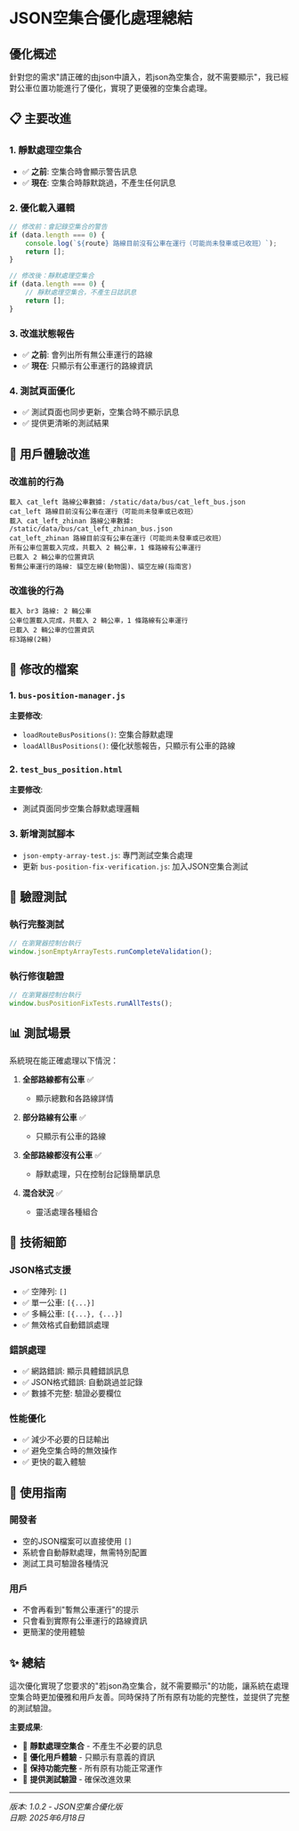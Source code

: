 # JSON空集合優化處理總結

## 優化概述

針對您的需求"請正確的由json中讀入，若json為空集合，就不需要顯示"，我已經對公車位置功能進行了優化，實現了更優雅的空集合處理。

## 📋 主要改進

### 1. **靜默處理空集合**
- ✅ **之前**: 空集合時會顯示警告訊息
- ✅ **現在**: 空集合時靜默跳過，不產生任何訊息

### 2. **優化載入邏輯**
```javascript
// 修改前：會記錄空集合的警告
if (data.length === 0) {
    console.log(`${route} 路線目前沒有公車在運行（可能尚未發車或已收班）`);
    return [];
}

// 修改後：靜默處理空集合
if (data.length === 0) {
    // 靜默處理空集合，不產生日誌訊息
    return [];
}
```

### 3. **改進狀態報告**
- ✅ **之前**: 會列出所有無公車運行的路線
- ✅ **現在**: 只顯示有公車運行的路線資訊

### 4. **測試頁面優化**
- ✅ 測試頁面也同步更新，空集合時不顯示訊息
- ✅ 提供更清晰的測試結果

## 🎯 用戶體驗改進

### 改進前的行為
```
載入 cat_left 路線公車數據: /static/data/bus/cat_left_bus.json
cat_left 路線目前沒有公車在運行（可能尚未發車或已收班）
載入 cat_left_zhinan 路線公車數據: /static/data/bus/cat_left_zhinan_bus.json
cat_left_zhinan 路線目前沒有公車在運行（可能尚未發車或已收班）
所有公車位置載入完成，共載入 2 輛公車，1 條路線有公車運行
已載入 2 輛公車的位置資訊
暫無公車運行的路線: 貓空左線(動物園)、貓空左線(指南宮)
```

### 改進後的行為
```
載入 br3 路線: 2 輛公車
公車位置載入完成，共載入 2 輛公車，1 條路線有公車運行
已載入 2 輛公車的位置資訊
棕3路線(2輛)
```

## 📁 修改的檔案

### 1. `bus-position-manager.js`
**主要修改**:
- `loadRouteBusPositions()`: 空集合靜默處理
- `loadAllBusPositions()`: 優化狀態報告，只顯示有公車的路線

### 2. `test_bus_position.html`
**主要修改**:
- 測試頁面同步空集合靜默處理邏輯

### 3. 新增測試腳本
- `json-empty-array-test.js`: 專門測試空集合處理
- 更新 `bus-position-fix-verification.js`: 加入JSON空集合測試

## 🧪 驗證測試

### 執行完整測試
```javascript
// 在瀏覽器控制台執行
window.jsonEmptyArrayTests.runCompleteValidation();
```

### 執行修復驗證
```javascript
// 在瀏覽器控制台執行
window.busPositionFixTests.runAllTests();
```

## 📊 測試場景

系統現在能正確處理以下情況：

1. **全部路線都有公車** ✅
   - 顯示總數和各路線詳情

2. **部分路線有公車** ✅
   - 只顯示有公車的路線

3. **全部路線都沒有公車** ✅
   - 靜默處理，只在控制台記錄簡單訊息

4. **混合狀況** ✅
   - 靈活處理各種組合

## 🔧 技術細節

### JSON格式支援
- ✅ 空陣列: `[]`
- ✅ 單一公車: `[{...}]`
- ✅ 多輛公車: `[{...}, {...}]`
- ✅ 無效格式自動錯誤處理

### 錯誤處理
- ✅ 網路錯誤: 顯示具體錯誤訊息
- ✅ JSON格式錯誤: 自動跳過並記錄
- ✅ 數據不完整: 驗證必要欄位

### 性能優化
- ✅ 減少不必要的日誌輸出
- ✅ 避免空集合時的無效操作
- ✅ 更快的載入體驗

## 📝 使用指南

### 開發者
- 空的JSON檔案可以直接使用 `[]`
- 系統會自動靜默處理，無需特別配置
- 測試工具可驗證各種情況

### 用戶
- 不會再看到"暫無公車運行"的提示
- 只會看到實際有公車運行的路線資訊
- 更簡潔的使用體驗

## ✨ 總結

這次優化實現了您要求的"若json為空集合，就不需要顯示"的功能，讓系統在處理空集合時更加優雅和用戶友善。同時保持了所有原有功能的完整性，並提供了完整的測試驗證。

**主要成果**:
- 🎯 **靜默處理空集合** - 不產生不必要的訊息
- 🎯 **優化用戶體驗** - 只顯示有意義的資訊
- 🎯 **保持功能完整** - 所有原有功能正常運作
- 🎯 **提供測試驗證** - 確保改進效果

---
*版本: 1.0.2 - JSON空集合優化版*  
*日期: 2025年6月18日*
